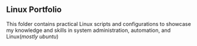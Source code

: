 ## Linux Portfolio

This folder contains practical Linux scripts and configurations to showcase my knowledge and skills in system administration, automation, and Linux(*mostly ubuntu*)